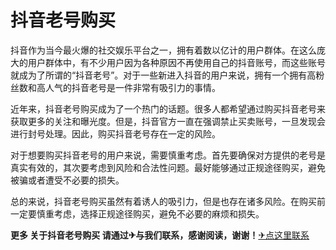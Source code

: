 # 抖音老号购买

抖音作为当今最火爆的社交娱乐平台之一，拥有着数以亿计的用户群体。在这么庞大的用户群体中，有不少用户因为各种原因不再使用自己的抖音账号，而这些账号就成为了所谓的“抖音老号”。对于一些新进入抖音的用户来说，拥有一个拥有高粉丝数和高人气的抖音老号是一件非常有吸引力的事情。

近年来，抖音老号购买成为了一个热门的话题。很多人都希望通过购买抖音老号来获取更多的关注和曝光度。但是，抖音官方一直在强调禁止买卖账号，一旦发现会进行封号处理。因此，购买抖音老号存在一定的风险。

对于想要购买抖音老号的用户来说，需要慎重考虑。首先要确保对方提供的老号是真实有效的，其次要考虑到风险和合法性问题。最好能够通过正规途径购买，避免被骗或者遭受不必要的损失。

总的来说，抖音老号购买虽然有着诱人的吸引力，但是也存在诸多风险。在购买前一定要慎重考虑，选择正规途径购买，避免不必要的麻烦和损失。

**更多 关于抖音老号购买 请通过✈与我们联系，感谢阅读，谢谢！**[✈点这里联系](https://1.k02.cc)